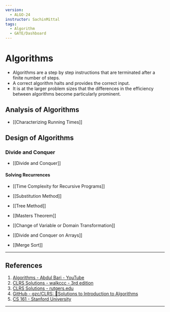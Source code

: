 ```yaml
---
version:
  - ALGO-24
instructor: SachinMittal
tags:
  - Algorithm
  - GATE/Dashboard
---
```

# Algorithms
- Algorithms are a step by step instructions that are terminated after a finite number of steps.
- A correct algorithm halts and provides the correct input.
- It is at the larger problem sizes that the differences in the efficiency between algorithms become particularly prominent.

## Analysis of Algorithms
- [[Characterizing Running Times]]

## Design of Algorithms

### Divide and Conquer
- [[Divide and Conquer]]
#### Solving Recurrences
- [[Time Complexity for Recursive Programs]]
- [[Substitution Method]]
- [[Tree Method]]
- [[Masters Theorem]]
- [[Change of Variable or Domain Transformation]]


- [[Divide and Conquer on Arrays]]
- [[Merge Sort]]

---

## References

1. [Algorithms - Abdul Bari - YouTube](https://www.youtube.com/playlist?list=PLDN4rrl48XKpZkf03iYFl-O29szjTrs_O)
2. [CLRS Solutions - walkccc - 3rd edition](https://walkccc.me/CLRS/)
3. [CLRS Solutions - rutgers.edu](https://sites.math.rutgers.edu/~ajl213/CLRS/CLRS.html)
4. [GitHub - gzc/CLRS: :notebook:Solutions to Introduction to Algorithms](https://github.com/gzc/CLRS)
5. [CS 161 - Stanford University](https://web.stanford.edu/class/archive/cs/cs161/cs161.1204/schedule.html)

---
